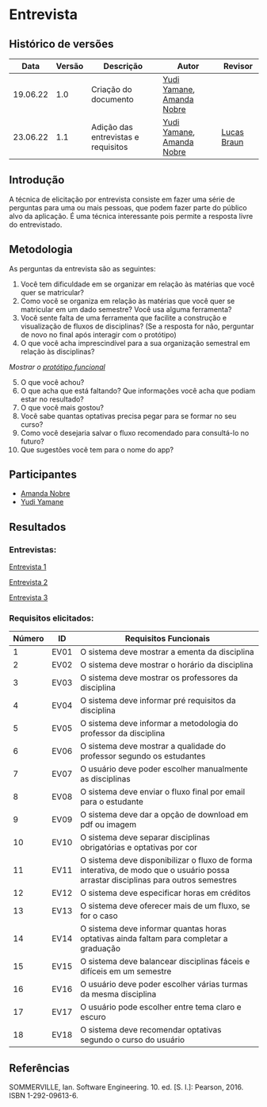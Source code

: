 # Entrevista

## Histórico de versões
| Data     | Versão | Descrição                           | Autor                                                                                     | Revisor                                |
| -------- | ------ | ----------------------------------- | ----------------------------------------------------------------------------------------- | -------------------------------------- |
| 19.06.22 | 1.0    | Criação do documento                | [Yudi Yamane](https://github.com/yudi-azvd), [Amanda Nobre](https://github.com/AmandaNbr) |                                        |
| 23.06.22 | 1.1    | Adição das entrevistas e requisitos | [Yudi Yamane](https://github.com/yudi-azvd), [Amanda Nobre](https://github.com/AmandaNbr) | [Lucas Braun](https://github.com/lbvx) |

## Introdução

A técnica de elicitação por entrevista consiste em fazer uma série de perguntas para uma ou mais pessoas, que podem
fazer parte do público alvo da aplicação. É uma técnica interessante pois permite a resposta livre do entrevistado. 

## Metodologia

As perguntas da entrevista são as seguintes:

1. Você tem dificuldade em se organizar em relação às matérias que você quer se matricular?
2. Como você se organiza em relação às matérias que você quer se matricular em um dado semestre? Você usa alguma ferramenta?
3. Você sente falta de uma ferramenta que facilite a construção e visualização de fluxos de disciplinas? 
(Se a resposta for não, perguntar de novo no final após interagir com o protótipo)
4. O que você acha imprescindível para a sua organização semestral em relação às disciplinas?
	
_Mostrar o [protótipo funcional](https://fluxoagil.herokuapp.com/)_

5. O que você achou? 
6. O que acha que está faltando? Que informações você acha que podiam estar no resultado?
7. O que você mais gostou?
8. Você sabe quantas optativas precisa pegar para se formar no seu curso?
9. Como você desejaria salvar o fluxo recomendado para consultá-lo no futuro?
10. Que sugestões você tem para o nome do app?

## Participantes

- [Amanda Nobre](https://github.com/AmandaNbr)
- [Yudi Yamane](https://github.com/yudi-azvd)

## Resultados

### Entrevistas:

[Entrevista 1](Base/AbordagemNaoEspecifica/elicitacao/entrevista-1.md)

[Entrevista 2](Base/AbordagemNaoEspecifica/elicitacao/entrevista-2.md)

[Entrevista 3](Base/AbordagemNaoEspecifica/elicitacao/entrevista-3.md)

### Requisitos elicitados:

| Número | ID   | Requisitos Funcionais                                                                                                             |
| ------ | ---- | --------------------------------------------------------------------------------------------------------------------------------- |
| 1      | EV01 | O sistema deve mostrar a ementa da disciplina                                                                                     |
| 2      | EV02 | O sistema deve mostrar o horário da disciplina                                                                                    |
| 3      | EV03 | O sistema deve mostrar os professores da disciplina                                                                               |
| 4      | EV04 | O sistema deve informar pré requisitos da disciplina                                                                              |
| 5      | EV05 | O sistema deve informar a metodologia do professor da disciplina                                                                  |
| 6      | EV06 | O sistema deve mostrar a qualidade do professor segundo os estudantes                                                             |
| 7      | EV07 | O usuário deve poder escolher manualmente as disciplinas                                                                          |
| 8      | EV08 | O sistema deve enviar o fluxo final por email para o estudante                                                                    |
| 9      | EV09 | O sistema deve dar a opção de download em pdf ou imagem                                                                           |
| 10     | EV10 | O sistema deve separar disciplinas obrigatórias e optativas por cor                                                               |
| 11     | EV11 | O sistema deve disponibilizar o fluxo de forma interativa, de modo que o usuário possa arrastar disciplinas para outros semestres |
| 12     | EV12 | O sistema deve especificar horas em créditos                                                                                      |
| 13     | EV13 | O sistema deve oferecer mais de um fluxo, se for o caso                                                                           |
| 14     | EV14 | O sistema deve informar quantas horas optativas ainda faltam para completar a graduação                                           |
| 15     | EV15 | O sistema deve balancear disciplinas fáceis e difíceis em um semestre                                                             |
| 16     | EV16 | O usuário deve poder escolher várias turmas da mesma disciplina                                                                   |
| 17     | EV17 | O usuário pode escolher entre tema claro e escuro                                                                                 |
| 18     | EV18 | O sistema deve recomendar  optativas segundo o curso do usuário                                                                   |

## Referências

SOMMERVILLE, Ian. Software Engineering. 10. ed. [S. l.]: Pearson, 2016. ISBN 1-292-09613-6.